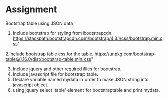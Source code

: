 # Assignment
Bootstrap table using JSON data

1. Include bootstrap for styling from bootstrapcdn.
https://stackpath.bootstrapcdn.com/bootstrap/4.3.1/css/bootstrap.min.css" 

2.Include bootstrap table css for the table.
https://unpkg.com/bootstrap-table@1.16.0/dist/bootstrap-table.min.css"

3. Include jquery and other required files for bootstrap.
4. Include javascript file for bootstrap table.
5. Declare variable named mydata in order to make JSON string into javascript object.
5. using jquery select 'table' element for bootstraptable and print mydata.

 <script type="text/javascript"> 
	$(document).ready(function () {  
	$('table').bootstrapTable({ 
		data: mydata 
  }); 
	}); 
  </script>
